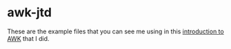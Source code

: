 # awk-jtd

These are the example files that you can see me using in this
[introduction to AWK](https://www.youtube.com/watch?v=DsFTmGzC-QA) that I did.
